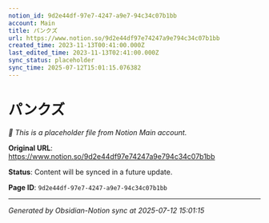 ```yaml
---
notion_id: 9d2e44df-97e7-4247-a9e7-94c34c07b1bb
account: Main
title: パンクズ
url: https://www.notion.so/9d2e44df97e74247a9e794c34c07b1bb
created_time: 2023-11-13T00:41:00.000Z
last_edited_time: 2023-11-13T02:41:00.000Z
sync_status: placeholder
sync_time: 2025-07-12T15:01:15.076382
---
```


# パンクズ

*🔄 This is a placeholder file from Notion Main account.*

**Original URL**: https://www.notion.so/9d2e44df97e74247a9e794c34c07b1bb

**Status**: Content will be synced in a future update.

**Page ID**: `9d2e44df-97e7-4247-a9e7-94c34c07b1bb`

---

*Generated by Obsidian-Notion sync at 2025-07-12 15:01:15*
